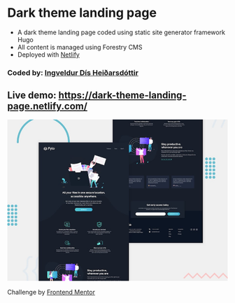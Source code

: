# Dark theme landing page

- A dark theme landing page coded using static site generator framework Hugo
- All content is managed using Forestry CMS
- Deployed with <a href="https://www.netlify.com/">Netlify</a>

### <strong>Coded by</strong>: <a href="https://github.com/ingveldur/">Ingveldur Dís Heiðarsdóttir</a>

## <strong>Live demo</strong>: https://dark-theme-landing-page.netlify.com/

![Design preview for the Fylo landing page with dark theme and features grid challenge](./static/images/desktop-preview.jpg)

Challenge by <a href="https://www.frontendmentor.io/challenges/fylo-landing-page-892264" target="_blank">Frontend Mentor</a>
